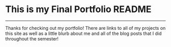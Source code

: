 # This is my Final Portfolio README
---

Thanks for checking out my portfolio! There are links to all of my projects on this site as well as a little blurb about me and all of the blog posts that I did throughout the semester!